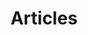 ---
layout: page
title: Articles
permalink: /articles/
include: "snippets/news.html"
sharing: false
published: true
---